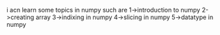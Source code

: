 <!-- here i am learning numpy  -->
i acn learn some topics in numpy such are
1->introduction to numpy
2->creating array 
3->indixing in numpy 
4->slicing in numpy 
5->datatype in numpy